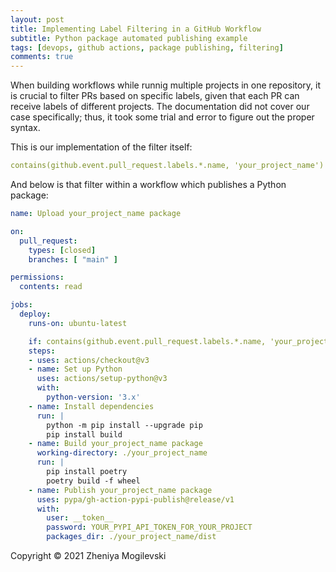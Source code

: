 ```yaml
---
layout: post
title: Implementing Label Filtering in a GitHub Workflow
subtitle: Python package automated publishing example
tags: [devops, github actions, package publishing, filtering]
comments: true
---
```


When building workflows while runnig multiple projects in one repository, it is crucial to filter PRs based on specific labels, given that each PR can receive labels of different projects. The documentation did not cover our case specifically; thus, it took some trial and error to figure out the proper syntax. 

This is our implementation of the filter itself:

```yaml
contains(github.event.pull_request.labels.*.name, 'your_project_name')
```

And below is that filter within a workflow which publishes a Python package:

```yaml
name: Upload your_project_name package

on:
  pull_request:
    types: [closed]
    branches: [ "main" ]

permissions:
  contents: read

jobs:
  deploy:
    runs-on: ubuntu-latest

    if: contains(github.event.pull_request.labels.*.name, 'your_project_name') && github.event.pull_request.merged == true
    steps:
    - uses: actions/checkout@v3
    - name: Set up Python
      uses: actions/setup-python@v3
      with:
        python-version: '3.x'
    - name: Install dependencies
      run: |
        python -m pip install --upgrade pip
        pip install build
    - name: Build your_project_name package
      working-directory: ./your_project_name
      run: |
        pip install poetry
        poetry build -f wheel
    - name: Publish your_project_name package
      uses: pypa/gh-action-pypi-publish@release/v1
      with:
        user: __token__
        password: YOUR_PYPI_API_TOKEN_FOR_YOUR_PROJECT
        packages_dir: ./your_project_name/dist
```

Copyright © 2021 Zheniya Mogilevski
